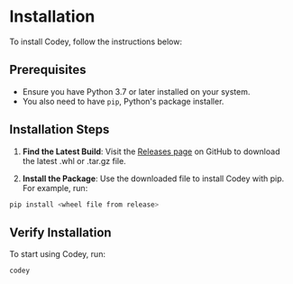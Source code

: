 # Installation

To install Codey, follow the instructions below:

## Prerequisites
- Ensure you have Python 3.7 or later installed on your system.
- You also need to have `pip`, Python's package installer.

## Installation Steps
1. **Find the Latest Build**:
 Visit the [Releases page](https://github.com/Varad-13/codey/releases) on GitHub to download the latest .whl or .tar.gz file.

2. **Install the Package**:
 Use the downloaded file to install Codey with pip. For example, run:
 
 ```bash
 pip install <wheel file from release>
 ```

## Verify Installation
To start using Codey, run:

```bash
codey
```
